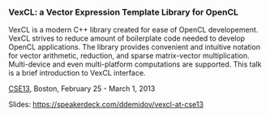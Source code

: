 ### VexCL: a Vector Expression Template Library for OpenCL

VexCL is a modern C++ library created for ease of OpenCL developement. VexCL
strives to reduce amount of boilerplate code needed to develop OpenCL
applications. The library provides convenient and intuitive notation for vector
arithmetic, reduction, and sparse matrix-vector multiplication. Multi-device
and even multi-platform computations are supported. This talk is a brief
introduction to VexCL interface.

[CSE13](http://www.siam.org/meetings/cse13), Boston, February 25 - March 1, 2013

Slides: https://speakerdeck.com/ddemidov/vexcl-at-cse13
